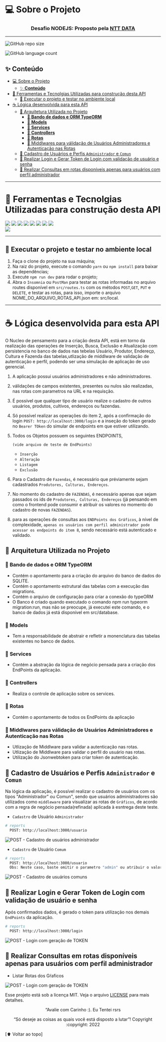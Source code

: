 # 💻 Sobre o Projeto
<h3 align="center">
  Desafio NODEJS: Proposto pela <a href="https://github.com/brain-ag/trabalhe-conosco"> NTT DATA </a>
</h3>

___

  ![GitHub repo size](https://img.shields.io/github/repo-size/vitorjobs/api_brain_agriculture?style=for-the-badge)

  ![GitHub language count](https://img.shields.io/github/languages/count/vitorjobs/api_brain_agriculture?style=for-the-badge)

## ✨ **Conteúdo**
- [💻 Sobre o Projeto](#-sobre-o-projeto)
  - [✨ **Conteúdo**](#-conteúdo)
- [🚀 Ferramentas e Tecnolgias Utilizadas para construção desta API](#-ferramentas-e-tecnolgias-utilizadas-para-construção-desta-api)
  - [🚧 Executar o projeto e testar no ambiente local](#-executar-o-projeto-e-testar-no-ambiente-local)
- [☕ Lógica desenvolvida para esta API](#-lógica-desenvolvida-para-esta-api)
  - [🚧 Arquitetura Utilizada no Projeto](#-arquitetura-utilizada-no-projeto)
    - [📝 **Bando de dados e ORM TypeORM**](#-bando-de-dados-e-orm-typeorm)
    - [📝 **Models**](#-models)
    - [📝 **Services**](#-services)
    - [📝 **Controllers**](#-controllers)
    - [📝 **Rotas**](#-rotas)
    - [📝 Middlwares para válidação de Usuários Administradores e Autenticação nas Rotas](#-middlwares-para-válidação-de-usuários-administradores-e-autenticação-nas-rotas)
  - [🚧 Cadastro de Usuários e Perfis `Administrador` e  `Comun`](#-cadastro-de-usuários-e-perfis-administrador-e--comun)
  - [🚧 Realizar Login e Gerar Token de Login com validação de usuário e senha](#-realizar-login-e-gerar-token-de-login-com-validação-de-usuário-e-senha)
  - [🚧 Realizar Consultas em rotas disponíveis apenas para usuários com perfil administrador](#-realizar-consultas-em-rotas-disponíveis-apenas-para-usuários-com-perfil-administrador)
___

# 🚀 Ferramentas e Tecnolgias Utilizadas para construção desta API
  ![](https://img.shields.io/badge/Node.js-43853D?style=for-the-badge&logo=node.js&logoColor=white)
  ![](https://img.shields.io/badge/TypeScript-007ACC?style=for-the-badge&logo=typescript&logoColor=white)
  ![](https://img.shields.io/badge/SQLite-07405E?style=for-the-badge&logo=sqlite&logoColor=white)
  ![](https://img.shields.io/badge/visualStudio-3498DB?style=for-the-badge&logo=visualstudiocode&logoColor=white")
  ![](https://img.shields.io/badge/Markdown-000000?style=for-the-badge&logo=markdown&logoColor=white) 
  ![](https://img.shields.io/badge/JavaScript-F7DF1E?style=for-the-badge&logo=javascript&logoColor=black)
  ![](https://img.shields.io/badge/Git-E34F26?style=for-the-badge&logo=git&logoColor=white)
  ![](https://img.shields.io/badge/GitHub-100000?style=for-the-badge&logo=github&logoColor=white)  
  ![](https://img.shields.io/badge/Linux-7B42BC?style=for-the-badge&logo=linux&logoColor=black)

____

## 🚧 Executar o projeto e testar no ambiente local
1. Faça o clone do projeto na sua máquina;
2. Na raiz do projeto, execute o comando `yarn` ou `npm install` para baixar as dependências;
3. Execute `npm run dev` para rodar o projeto;
4. Abra o `Insomnia` ou `PostMan` para testar as rotas informadas no arquivo routes disponível em `src/routes.ts` com os métodos `POST`,`GET`, `PUT` e `DELETE`, e testar as rotas, para isso, importe o arquivo NOME_DO_ARQUIVO_ROTAS_API.json em: src/local.
___

# ☕ Lógica desenvolvida para esta API
O Nucleo de pensamento para a criação desta API, está em torno da realização das operações de Inserção, Busca, Exclusão e Atualização com persistencia no banco de dados nas tebelas Usuário, Produtor, Endereçp, Cultura e Fazenda  das tabelas,utlização de middlware de validação de autenticação e perfil, podendo ser uma simulação de aplicação de uso gerencial.

 1. A aplicação possui usuários administradores e não administradores.
 2. válidações de campos existentes, presentes ou nulos são realizadas, nas rotas com parametros na URL e na requisção.
 3. É possível que qualquer tipo de usuário realize o cadastro de outros usuários, produtos, cultivos, endereços ou fazendas. 
 4. Só possível realizar as operações do item 2, após a confirmação do login `POST: http://localhost:3000/login` e a inseção do token gerado no `Bearer TOken` do simular de endpoints em que estiver utilizando.
 5. Todos os Objetos possuem os seguintes ENDPOINTS, 
    
    ``(vide arquivo de teste de EndPoints)``
     - `Inserção` 
     - `Alteração`
     - `Listagem` 
     - `Exclusão`
     
 6. Para o Cadastro de `Fazendas`, é necessário que préviamente sejam cadastrados `Produtores, Culturas, Endereços`. 
 7. No momento do cadastro de `FAZENDAS`, é necessário apenas que sejam passados os ids de `Produtores, Culturas, Endereços` (já pensando em como o frontend pode consumir e atribuír os valores no momento do cadastro de novas `FAZENDAS`).
 8. para as operações de consultas aos `ENDPoints dos Gráficos`, à nível de complexidade, `apenas os usuários com perfil administrador pode acessar os endpoints do item 8`, sendo necessário está autenticado e validado.
 
## 🚧 Arquitetura Utilizada no Projeto
### 📝 **Bando de dados e ORM TypeORM**
  * Contém o apontamento para a criação do arquivo do banco de dados do SQLITE.
  * Contém o apontamento estrutural das tabelas com a execução das migrations.
  * Contém o arquivo de configuração para criar a conexão do typeORM
  * O Banco é criado quando executado o comando npm run typeorm migration:run, mas não se preocupe, já executei este comando, e o banco de dados já está disponível em src/database.

  ### 📝 **Models**
  * Tem a responsabilidade de abstrair e refletir a monenclatura das tabelas existentes no banco de dados.
  
  ### 📝 **Services**
  * Contém a abstração da lógica de negócio pensada para a criação dos EndPoints da aplicação.
   
  ### 📝 **Controllers**
  * Realiza o controle de aplicação sobre os services.
  
  ### 📝 **Rotas**
  *  Contém o apontamento de todos os EndPoints da aplicação

  ### 📝 Middlwares para válidação de Usuários Administradores e Autenticação nas Rotas
  * Utlização de Middlware para validar a autenticação nas rotas.
  * Utlização de Middlware para validar o perfil do usuário nas rotas.
  * Utilização do Jsonwebtoken para criar token de autenticação.


## 🚧 Cadastro de Usuários e Perfis `Administrador` e  `Comun`

Na lógica da aplicação, é possível realizar o cadastro de usuários com os tipos "Administrador" ou Comun", sendo que usuários administradores são utilizados como `middleware` para visualizar as rotas de `Gráficos`, de acordo com a regra de negócio pensada(refinada) aplicada à esntrega deste teste.

* `Cadastro` de Usuário `Administrador`
```bash
# reports
  POST: http://localhost:3000/usuario
```
![POST - Cadastro de usuários administrador](../api/.github/img/UserAdmin.gif "POST - Cadastro de usuários administrador")


* `Cadastro` de Usuário `Comum`
```bash
# reports
  POST: http://localhost:3000/usuario
  Obs: Neste caso, baste omitir o parametro "admin" ou atribuir o valor "false".
```
![POST - Cadastro de usuários comuns](../api/.github/img/UserNaoAdmin.gif "POST - Cadastro de usuários comuns")


## 🚧 Realizar Login e Gerar Token de Login com validação de usuário e senha
Após confirmados dados, é gerado o token para utilização nos demais `EndPoints` da aplicação.

```bash
# reports
  POST: http://localhost:3000/login
```
![POST - Login com geração de TOKEN](../api/.github/img/LoginToken.gif "POST - Login com geração de TOKEN")

## 🚧 Realizar Consultas em rotas disponíveis apenas para usuários com perfil administrador

* Listar Rotas dos Gŕaficos

![POST - Login com geração de TOKEN](../api/.github/img/LoginToken.gif "POST - Login com geração de TOKEN")


Esse projeto está sob a licença MIT. Veja o arquivo [LICENSE](LICENSE.md) para mais detalhes.

<p align="center">“Avalie com Carinho :). Eu Tentei rsrs</blockquote>

<p align="center">“Só deseje as coisas as quais você está disposto a lutar”!</blockquote>
Copyright :copyright: 2022 

[⬆ Voltar ao topo]